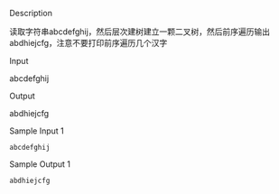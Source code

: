Description



读取字符串abcdefghij，然后层次建树建立一颗二叉树，然后前序遍历输出abdhiejcfg，注意不要打印前序遍历几个汉字



Input



abcdefghij



Output



abdhiejcfg



Sample Input 1 

```
abcdefghij
```

Sample Output 1

```
abdhiejcfg
```
